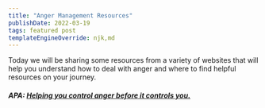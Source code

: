 ```yaml
---
title: "Anger Management Resources"
publishDate: 2022-03-19
tags: featured post
templateEngineOverride: njk,md
---
```

Today we will be sharing some resources from a variety of websites that will help you understand how to deal with anger and where to find helpful resources on your journey.


##### APA: [Helping you control anger before it controls you.](https://www.apa.org/topics/anger/control)


